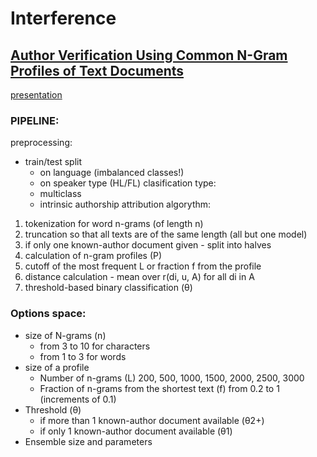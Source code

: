 # Interference

## [Author Verification Using Common N-Gram Profiles of Text Documents](https://www.aclweb.org/anthology/C14-1038.pdf)
[presentation](https://docs.google.com/presentation/d/1BZhBRqKzosFH2LZMjeQsJ-l_2NAoIszGsNeXn3zk0Z8/edit#slide=id.g7e294f0bb6_0_100)

### PIPELINE:
preprocessing:
- train/test split
    - on language (imbalanced classes!)
    - on speaker type (HL/FL)
clasification type:
    - multiclass
    - intrinsic authorship attribution
algorythm:
1. tokenization for word n-grams (of length n)
2. truncation so that all texts are of the same length (all but one model)
3. if only one known-author document given - split into halves
4. calculation of n-gram profiles (P)
5. cutoff of the most frequent L or fraction f from the profile
6. distance calculation - mean over r(di, u, A) for all di in A
7. threshold-based binary classification (θ)

### Options space:
- size of N-grams (n)
    - from 3 to 10 for characters
    - from 1 to 3 for words
- size of a profile 
    - Number of n-grams (L) 200, 500, 1000, 1500, 2000, 2500, 3000
    - Fraction of n-grams from the shortest text (f) from 0.2 to 1 (increments of 0.1)
- Threshold (θ)
  - if more than 1 known-author document available (θ2+)
  - if only 1 known-author document available (θ1)
- Ensemble size and parameters

